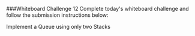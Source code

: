 ###Whiteboard Challenge 12
Complete today's whiteboard challenge and follow the submission instructions below:

Implement a Queue using only two Stacks

